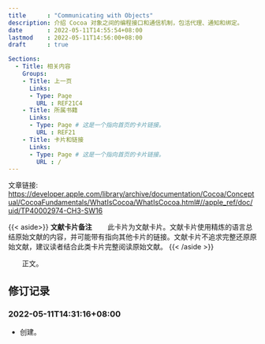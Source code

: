 ```yaml
---
title      : "Communicating with Objects"
description: 介绍 Cocoa 对象之间的编程接口和通信机制，包活代理、通知和绑定。
date       : 2022-05-11T14:55:54+08:00
lastmod    : 2022-05-11T14:56:00+08:00
draft      : true

Sections:
  - Title: 相关内容
    Groups:
    - Title: 上一页
      Links:
      - Type: Page
        URL : REF21C4
    - Title: 所属书籍
      Links:
      - Type: Page # 这是一个指向首页的卡片链接。
        URL : REF21
    - Title: 卡片和链接
      Links:
      - Type: Page # 这是一个指向首页的卡片链接。
        URL : /
---
```

文章链接: https://developer.apple.com/library/archive/documentation/Cocoa/Conceptual/CocoaFundamentals/WhatIsCocoa/WhatIsCocoa.html#//apple_ref/doc/uid/TP40002974-CH3-SW16

{{< aside>}}
**文献卡片备注**
　　此卡片为文献卡片。文献卡片使用精炼的语言总结原始文献的内容，并可能带有指向其他卡片的链接。文献卡片不追求完整还原原始文献，建议读者结合此类卡片完整阅读原始文献。
{{< /aside >}}

　　正文。

## 修订记录
### 2022-05-11T14:31:16+08:00
* 创建。